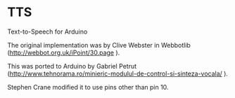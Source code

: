 TTS
===

Text-to-Speech for Arduino

The original implementation was by Clive Webster in Webbotlib 
(http://webbot.org.uk/iPoint/30.page ).

This was ported to Arduino by Gabriel Petrut
(http://www.tehnorama.ro/minieric-modulul-de-control-si-sinteza-vocala/ ).

Stephen Crane modified it to use pins other than pin 10.
